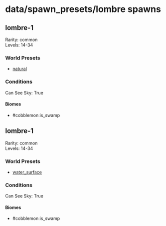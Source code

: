 # data/spawn_presets/lombre spawns  
  
## lombre-1  
Rarity: common  
Levels: 14-34  
  
### World Presets  
* [natural](data/spawn_data/natural.md)  
  
### Conditions  
Can See Sky: True  
  
#### Biomes  
  * #cobblemon:is_swamp
  
  
## lombre-1  
Rarity: common  
Levels: 14-34  
  
### World Presets  
* [water_surface](data/spawn_data/water_surface.md)  
  
### Conditions  
Can See Sky: True  
  
#### Biomes  
  * #cobblemon:is_swamp
  
